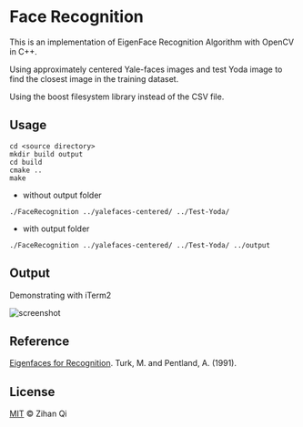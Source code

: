 # Face Recognition

This is an implementation of EigenFace Recognition Algorithm with OpenCV in C++.

Using approximately centered Yale-faces images and test Yoda image to find the closest image in the training dataset.

Using the boost filesystem library instead of the CSV file.

## Usage

```
cd <source directory>
mkdir build output
cd build
cmake ..
make
```
- without output folder

```
./FaceRecognition ../yalefaces-centered/ ../Test-Yoda/
```
- with output folder

```
./FaceRecognition ../yalefaces-centered/ ../Test-Yoda/ ../output
```

## Output

Demonstrating with iTerm2

![screenshot](https://user-images.githubusercontent.com/25029380/32647150-3cfd9df6-c5f0-11e7-939c-4d17654bba77.png)

## Reference

[Eigenfaces for Recognition](https://s3.amazonaws.com/academia.edu.documents/30894770/jcn.pdf?AWSAccessKeyId=AKIAIWOWYYGZ2Y53UL3A&Expires=1510301188&Signature=EOTg9mAN2ZdIbl4OqyYD1ZWeC4c%3D&response-content-disposition=inline%3B%20filename%3DEigenfaces_for_Recognition.pdf). Turk, M. and Pentland, A. (1991). 

## License

  [MIT](https://github.com/MuteBardTison/FaceRecognition/blob/master/LICENSE) © Zihan Qi
